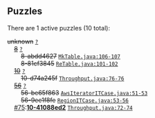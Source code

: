 ## Puzzles

There are 1 active puzzles (10 total):


<del>unknown</del> [`?`](../master/?)<br/>
&nbsp;&nbsp;&nbsp;&nbsp;[<del>8</del>](https://github.com/jcabi/jcabi-dynamo/issues/8) [`?`](../master/?)<br/>
&nbsp;&nbsp;&nbsp;&nbsp;&nbsp;&nbsp;&nbsp;&nbsp;<del>8-abdd4627</del> [`MkTable.java:106-107`](../master/src/main/java/com/jcabi/dynamo/mock/MkTable.java#L106-L107)<br/>
&nbsp;&nbsp;&nbsp;&nbsp;&nbsp;&nbsp;&nbsp;&nbsp;<del>8-81cf3845</del> [`ReTable.java:101-102`](../master/src/main/java/com/jcabi/dynamo/retry/ReTable.java#L101-L102)<br/>
&nbsp;&nbsp;&nbsp;&nbsp;[<del>10</del>](https://github.com/jcabi/jcabi-dynamo/issues/10) [`?`](../master/?)<br/>
&nbsp;&nbsp;&nbsp;&nbsp;&nbsp;&nbsp;&nbsp;&nbsp;<del>10-d74a245f</del> [`Throughput.java:76-76`](../master/src/main/java/com/jcabi/dynamo/Throughput.java#L76-L76)<br/>
&nbsp;&nbsp;&nbsp;&nbsp;[<del>56</del>](https://github.com/jcabi/jcabi-dynamo/issues/56) [`?`](../master/?)<br/>
&nbsp;&nbsp;&nbsp;&nbsp;&nbsp;&nbsp;&nbsp;&nbsp;<del>56-be65f863</del> [`AwsIteratorITCase.java:51-53`](../master/src/test/java/com/jcabi/dynamo/AwsIteratorITCase.java#L51-L53)<br/>
&nbsp;&nbsp;&nbsp;&nbsp;&nbsp;&nbsp;&nbsp;&nbsp;<del>56-9ee1f8fe</del> [`RegionITCase.java:53-56`](../master/src/test/java/com/jcabi/dynamo/RegionITCase.java#L53-L56)<br/>
&nbsp;&nbsp;&nbsp;&nbsp;[#75](https://github.com/jcabi/jcabi-dynamo/issues/75):[**10-41088ed2**](https://github.com/jcabi/jcabi-dynamo/issues/75) [`Throughput.java:72-74`](../master/src/main/java/com/jcabi/dynamo/Throughput.java#L72-L74)<br/>
